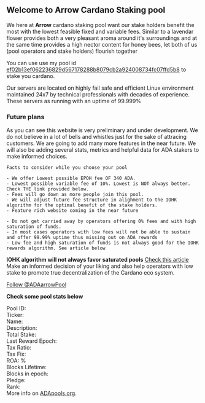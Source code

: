 
## Welcome to Arrow Cardano Staking pool

We here at **Arrow** cardano staking pool want our stake holders benefit the most with the lowest feasible fixed and variable fees. Similar to a lavendar flower provides both a very pleasant aroma around it's surroundings and at the same time provides a high nector content for honey bees, let both of us (pool operators and stake holders) flourish together

You can use use my pool id [ef02b13ef062236829d567178288b8079cb2a924008734fc07ffd5b8](https://cardanoscan.io/pool/ef02b13ef062236829d567178288b8079cb2a924008734fc07ffd5b8) to stake you cardano.

Our servers are located on highly fail safe and efficient Linux environment maintained 24x7 by technical professionals with decades of experience. These servers as running with an uptime of 99.999%

### Future plans

As you can see this website is very preliminary and under development. We do not believe in a lot of bells and whistles just for the sake of attracing customers. We are going to add many more features in the near future. We will also be adding several stats, metrics and helpful data for ADA stakers to make informed choices.

```
Facts to consider while you choose your pool

- We offer Lowest possible EPOH fee OF 340 ADA.
- Lowest possible variable fee of 10%. Lowest is NOT always better. Check THE link provided below.
- Fees will go down as more people join this pool.
- We will adjust future fee structure in alighment to the IOHK algorithm for the optimal benefit of the stake holders.
- Feature rich website coming in the near future

- Do not get carried away by operators offering 0% fees and with high saturation of funds. 
- In most cases operators with low fees will not be able to sustain and offer 99.99% uptime thus missing out on ADA rewards
- Low fee and high saturation of funds is not always good for the IOHK rewards algorithm. See article below
```
**IOHK algorithm will not always favor saturated pools** [Check this article](https://www.reddit.com/r/cardano/comments/ejie0c/cardano_staking_what_drives_returns_how_to_pick/)  Make an informed decision of your liking and also help operators with low stake to promote true decentralization of the Cardano eco system.

<a href="https://twitter.com/ADAarrowPool?ref_src=twsrc%5Etfw" class="twitter-follow-button" data-show-count="false">Follow @ADAarrowPool</a><script async src="https://platform.twitter.com/widgets.js" charset="utf-8"></script>

**Check some pool stats below**

<script  src="https://ajax.googleapis.com/ajax/libs/jquery/3.4.1/jquery.min.js"></script>
<script>
$.getJSON('https://js.adapools.org/pools/ef02b13ef062236829d567178288b8079cb2a924008734fc07ffd5b8/summary.json', function(data) { 
$.each( data.data, function( i, val ) { 
		a=new Array('tax_fix','pledge','total_stake');
		if(parseInt(val) > 100000) val=Math.round(parseInt(val)/1000000);
		if(i=='blocks_lifetime') val=parseInt(val) + parseInt(data.data.blocks_epoch);

		$('#ef02b13ef062236829d567178288b8079cb2a924008734fc07ffd5b8_'+i).html(val).text();   
}); 
		});
</script>

Pool ID: <span id="ef02b13ef062236829d567178288b8079cb2a924008734fc07ffd5b8_pool_id"></span><br>
		Ticker: <span id="ef02b13ef062236829d567178288b8079cb2a924008734fc07ffd5b8_db_ticker"></span><br>
		Name: <span id="ef02b13ef062236829d567178288b8079cb2a924008734fc07ffd5b8_db_name"></span><br>
		Description: <span id="ef02b13ef062236829d567178288b8079cb2a924008734fc07ffd5b8_db_description"></span><br>
		Total Stake: <span id="ef02b13ef062236829d567178288b8079cb2a924008734fc07ffd5b8_total_stake"></span><br>
		Last Reward Epoch: <span id="ef02b13ef062236829d567178288b8079cb2a924008734fc07ffd5b8_rewards_epoch"></span><br>
		Tax Ratio: <span id="ef02b13ef062236829d567178288b8079cb2a924008734fc07ffd5b8_tax_ratio"></span><br>
		Tax Fix: <span id="ef02b13ef062236829d567178288b8079cb2a924008734fc07ffd5b8_tax_fix"></span><br>
		ROA: <span id="ef02b13ef062236829d567178288b8079cb2a924008734fc07ffd5b8_roa">%</span><br>
		Blocks Lifetime: <span id="ef02b13ef062236829d567178288b8079cb2a924008734fc07ffd5b8_blocks_lifetime"></span><br>
		Blocks in epoch: <span id="ef02b13ef062236829d567178288b8079cb2a924008734fc07ffd5b8_blocks_epoch"></span><br>
		Pledge: <span id="ef02b13ef062236829d567178288b8079cb2a924008734fc07ffd5b8_pledge"></span><br>
		Rank: <span id="ef02b13ef062236829d567178288b8079cb2a924008734fc07ffd5b8_rank"></span><br>
		More info on <a href="https://adapools.org/pool/ef02b13ef062236829d567178288b8079cb2a924008734fc07ffd5b8">ADApools.org</a>.

